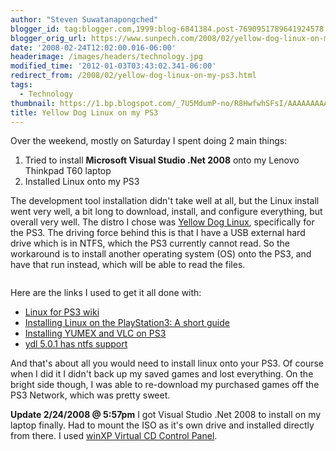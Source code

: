 ```yaml
---
author: "Steven Suwatanapongched"
blogger_id: tag:blogger.com,1999:blog-6841384.post-7690951789641924578
blogger_orig_url: https://www.sunpech.com/2008/02/yellow-dog-linux-on-my-ps3.html
date: '2008-02-24T12:02:00.016-06:00'
headerimage: /images/headers/technology.jpg
modified_time: '2012-01-03T03:43:02.341-06:00'
redirect_from: /2008/02/yellow-dog-linux-on-my-ps3.html
tags:
  - Technology
thumbnail: https://1.bp.blogspot.com/_7U5MdumP-no/R8HwfwhSFsI/AAAAAAAAAgI/DUh0vPPHiSg/s600/ydl_logo.jpg
title: Yellow Dog Linux on my PS3
---
```



Over the weekend, mostly on Saturday I spent doing 2 main things:

<ol>
  <li>Tried to install <b>Microsoft Visual Studio .Net 2008</b> onto my Lenovo Thinkpad T60 laptop</li>
  <li>Installed Linux onto my PS3</li>
</ol>

The development tool installation didn't take well at all, but the Linux install went very well, a bit long to download, install, and configure everything, but overall very well.  The distro I chose was <a href="https://www.terrasoftsolutions.com/products/ydl/">Yellow Dog Linux</a>, specifically for the PS3.  The driving force behind this is that I have a USB external hard drive which is in NTFS, which the PS3 currently cannot read.  So the workaround is to install another operating system (OS) onto the PS3, and have that run instead, which will be able to read the files.

<img    border="0" id="BLOGGER_PHOTO_ID_5170678275589150402" src="https://1.bp.blogspot.com/_7U5MdumP-no/R8HwfwhSFsI/AAAAAAAAAgI/DUh0vPPHiSg/s400/ydl_logo.jpg" alt="" />

Here are the links I used to get it all done with:

<ul>
  <li><a href="https://en.wikipedia.org/wiki/Linux_for_PlayStation_3">Linux for PS3 wiki</a></li>
  <li><a href="https://www.ps3grid.net/install_linux.php">Installing Linux on the PlayStation3: A short guide</a>
</li>
  <li><a href="https://tictech2.blogspot.com/2007/01/installing-vlc-on-ps3-running-yellowdog.html">Installing YUMEX and VLC on PS3</a></li>
  <li><a href="https://www.yellowdog-board.com/viewtopic.php?p=9876">ydl 5.0.1 has ntfs support</a></li>
</ul>

And that's about all you would need to install linux onto your PS3.  Of course when I did it I didn't back up my saved games and lost everything.  On the bright side though, I was able to re-download my purchased games off the PS3 Network, which was pretty sweet.  

<b>Update 2/24/2008 @ 5:57pm</b> I got Visual Studio .Net 2008 to install on my laptop finally.  Had to mount the ISO as it's own drive and installed directly from there.  I used <a href="https://download.microsoft.com/download/7/b/6/7b6abd84-7841-4978-96f5-bd58df02efa2/winxpvirtualcdcontrolpanel_21.exe">winXP Virtual CD Control Panel</a>.
